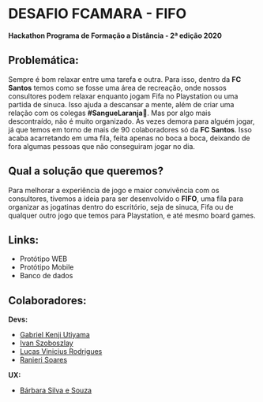 # DESAFIO FCAMARA - FIFO
**Hackathon Programa de Formação a Distância - 2ª edição 2020**

## Problemática:
Sempre é bom relaxar entre uma tarefa e outra. Para isso, dentro da **FC Santos** temos como se fosse uma área de recreação, onde nossos consultores podem relaxar enquanto jogam Fifa no Playstation ou uma partida de sinuca. Isso ajuda a descansar a mente, além de criar uma relação com os colegas **#SangueLaranja**🧡.
Mas por algo mais descontraído, não é muito organizado. Às vezes demora para alguém jogar, já que temos em torno de mais de 90 colaboradores só da **FC Santos**. Isso acaba acarretando em uma fila, feita apenas no boca a boca, deixando de fora algumas pessoas que não conseguiram jogar no dia.

## Qual a solução que queremos?
Para melhorar a experiência de jogo e maior convivência com os consultores, tivemos a ideia para ser desenvolvido o **FIFO**, uma fila para organizar as jogatinas dentro do escritório, seja de sinuca, Fifa ou de qualquer outro jogo que temos para Playstation, e até mesmo board games.

## Links:
- Protótipo WEB
- Protótipo Mobile
- Banco de dados

## Colaboradores:

**Devs:**
- [Gabriel Kenji Utiyama](https://github.com/Gabriel-Kenji "Gabriel Kenji Utiyama")
- [Ivan Szoboszlay](https://github.com/IvanSzoboszlayJunior341 "Ivan Szoboszlay")
- [Lucas Vinicius Rodrigues](https://github.com/lucasvrod "Lucas Vinicius Rodrigues")
- [Ranieri Soares](https://github.com/Ranieri-Soares "Ranieri Soares")

**UX:**
- [Bárbara Silva e Souza](https://www.behance.net/bassouza "Bárbara Silva e Souza")
